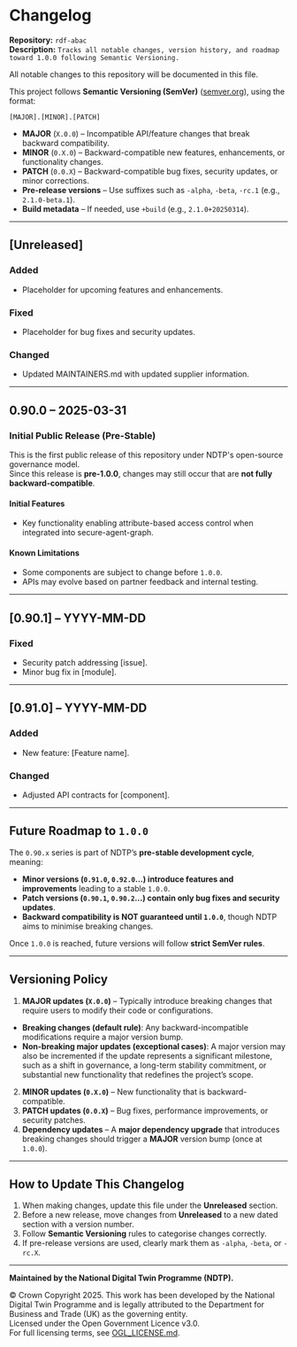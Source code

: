 # Changelog

**Repository:** `rdf-abac`  
**Description:** `Tracks all notable changes, version history, and roadmap toward 1.0.0 following Semantic Versioning.`  
<!-- SPDX-License-Identifier: OGL-UK-3.0 -->

All notable changes to this repository will be documented in this file.  

This project follows **Semantic Versioning (SemVer)** ([semver.org](https://semver.org/)), using the format: 

`[MAJOR].[MINOR].[PATCH]`
- **MAJOR** (`X.0.0`) – Incompatible API/feature changes that break backward compatibility.
- **MINOR** (`0.X.0`) – Backward-compatible new features, enhancements, or functionality changes.
- **PATCH** (`0.0.X`) – Backward-compatible bug fixes, security updates, or minor corrections.
- **Pre-release versions** – Use suffixes such as `-alpha`, `-beta`, `-rc.1` (e.g., `2.1.0-beta.1`).
- **Build metadata** – If needed, use `+build` (e.g., `2.1.0+20250314`).

---

## [Unreleased]

### Added
- Placeholder for upcoming features and enhancements.

### Fixed
- Placeholder for bug fixes and security updates.

### Changed
- Updated MAINTAINERS.md with updated supplier information.

---

## 0.90.0 – 2025-03-31

### Initial Public Release (Pre-Stable)

This is the first public release of this repository under NDTP's open-source governance model.  
Since this release is **pre-1.0.0**, changes may still occur that are **not fully backward-compatible**.

#### Initial Features
- Key functionality enabling attribute-based access control when integrated into secure-agent-graph.

#### Known Limitations
- Some components are subject to change before `1.0.0`.
- APIs may evolve based on partner feedback and internal testing.

---

## [0.90.1] – YYYY-MM-DD

### Fixed
- Security patch addressing [issue].
- Minor bug fix in [module].

---

## [0.91.0] – YYYY-MM-DD

### Added
- New feature: [Feature name].

### Changed
- Adjusted API contracts for [component].

---

## Future Roadmap to `1.0.0`

The `0.90.x` series is part of NDTP’s **pre-stable development cycle**, meaning:
- **Minor versions (`0.91.0`, `0.92.0`...) introduce features and improvements** leading to a stable `1.0.0`.
- **Patch versions (`0.90.1`, `0.90.2`...) contain only bug fixes and security updates**.
- **Backward compatibility is NOT guaranteed until `1.0.0`**, though NDTP aims to minimise breaking changes.

Once `1.0.0` is reached, future versions will follow **strict SemVer rules**.

---

## Versioning Policy

1. **MAJOR updates (`X.0.0`)** – Typically introduce breaking changes that require users to modify their code or configurations.
  - **Breaking changes (default rule)**: Any backward-incompatible modifications require a major version bump.
  - **Non-breaking major updates (exceptional cases)**: A major version may also be incremented if the update represents a significant milestone, such as a shift in governance, a long-term stability commitment, or substantial new functionality that redefines the project’s scope.
2. **MINOR updates (`0.X.0`)** – New functionality that is backward-compatible.
3. **PATCH updates (`0.0.X`)** – Bug fixes, performance improvements, or security patches.
4. **Dependency updates** – A **major dependency upgrade** that introduces breaking changes should trigger a **MAJOR** version bump (once at `1.0.0`).

---

## How to Update This Changelog
1. When making changes, update this file under the **Unreleased** section.
2. Before a new release, move changes from **Unreleased** to a new dated section with a version number.
3. Follow **Semantic Versioning** rules to categorise changes correctly.
4. If pre-release versions are used, clearly mark them as `-alpha`, `-beta`, or `-rc.X`.

---
**Maintained by the National Digital Twin Programme (NDTP).**  

© Crown Copyright 2025. This work has been developed by the National Digital Twin Programme and is legally attributed to the Department for Business and Trade (UK) as the governing entity.  
Licensed under the Open Government Licence v3.0.  
For full licensing terms, see [OGL_LICENSE.md](OGL_LICENSE.md). 
